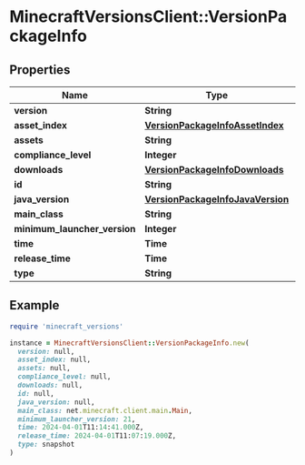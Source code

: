 # MinecraftVersionsClient::VersionPackageInfo

## Properties

| Name | Type | Description | Notes |
| ---- | ---- | ----------- | ----- |
| **version** | **String** |  | [optional] |
| **asset_index** | [**VersionPackageInfoAssetIndex**](VersionPackageInfoAssetIndex.md) |  | [optional] |
| **assets** | **String** |  | [optional] |
| **compliance_level** | **Integer** |  | [optional] |
| **downloads** | [**VersionPackageInfoDownloads**](VersionPackageInfoDownloads.md) |  | [optional] |
| **id** | **String** |  | [optional] |
| **java_version** | [**VersionPackageInfoJavaVersion**](VersionPackageInfoJavaVersion.md) |  | [optional] |
| **main_class** | **String** |  | [optional] |
| **minimum_launcher_version** | **Integer** |  | [optional] |
| **time** | **Time** |  | [optional] |
| **release_time** | **Time** |  | [optional] |
| **type** | **String** |  | [optional] |

## Example

```ruby
require 'minecraft_versions'

instance = MinecraftVersionsClient::VersionPackageInfo.new(
  version: null,
  asset_index: null,
  assets: null,
  compliance_level: null,
  downloads: null,
  id: null,
  java_version: null,
  main_class: net.minecraft.client.main.Main,
  minimum_launcher_version: 21,
  time: 2024-04-01T11:14:41.000Z,
  release_time: 2024-04-01T11:07:19.000Z,
  type: snapshot
)
```

